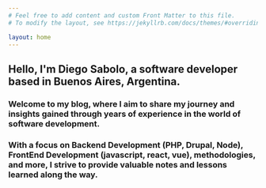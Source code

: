 ```yaml
---
# Feel free to add content and custom Front Matter to this file.
# To modify the layout, see https://jekyllrb.com/docs/themes/#overriding-theme-defaults

layout: home
---
```

## Hello, I'm Diego Sabolo, a software developer based in Buenos Aires, Argentina. 

### Welcome to my blog, where I aim to share my journey and insights gained through years of experience in the world of software development. 
### With a focus on  Backend Development (PHP, Drupal, Node), FrontEnd Development (javascript, react, vue), methodologies, and more, I strive to provide valuable notes and lessons learned along the way. 

